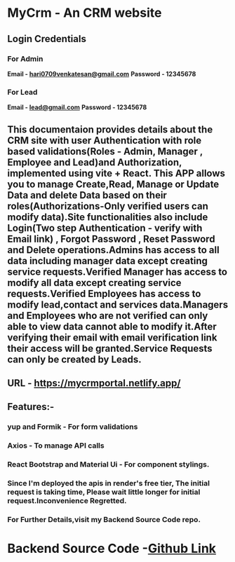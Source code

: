 # MyCrm - An CRM website

## Login Credentials
### For Admin
**Email - hari0709venkatesan@gmail.com**
**Password - 12345678**

### For Lead
**Email - lead@gmail.com**
**Password - 12345678**

## This documentaion provides details about the CRM site with user Authentication with role based validations(Roles - Admin, Manager , Employee and Lead)and Authorization, implemented using vite + React. This APP allows you to manage Create,Read, Manage or Update Data and delete Data based on their roles(Authorizations-Only verified users can modify data).Site functionalities also include Login(Two step Authentication - verify with Email link) , Forgot Password , Reset Password and Delete operations.Admins has access to all data including manager data except creating service requests.Verified Manager has access to modify all data except creating service requests.Verified Employees has access to modify lead,contact and services data.Managers and Employees who are not verified can only able to view data cannot able to modify it.After verifying their email with email verification link their access will be granted.Service Requests can only be created by Leads.

## URL - https://mycrmportal.netlify.app/

## Features:-
### yup and Formik - For form validations<br/>
### Axios - To manage API calls<br/>
### React Bootstrap and Material Ui - For component stylings.<br/>

### Since I'm deployed the apis in render's free tier, The initial request is taking time, Please wait little longer for initial request.Inconvenience Regretted.

### For Further Details,visit my Backend Source Code repo.

# Backend Source Code -[Github Link](https://github.com/NeelakandanV/MyCrm-BE)
